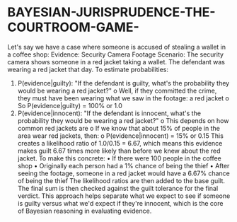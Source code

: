 # BAYESIAN-JURISPRUDENCE-THE-COURTROOM-GAME-

Let's say we have a case where someone is accused of stealing a wallet in a coffee shop:
Evidence: Security Camera Footage
Scenario: The security camera shows someone in a red jacket taking a wallet. The defendant was wearing a red jacket that day.
To estimate probabilities:
1.	P(evidence|guilty): "If the defendant is guilty, what's the probability they would be wearing a red jacket?"
o	Well, if they committed the crime, they must have been wearing what we saw in the footage: a red jacket
o	So P(evidence|guilty) = 100% or 1.0
2.	P(evidence|innocent): "If the defendant is innocent, what's the probability they would be wearing a red jacket?"
o	This depends on how common red jackets are
o	If we know that about 15% of people in the area wear red jackets, then:
o	P(evidence|innocent) = 15% or 0.15
This creates a likelihood ratio of 1.0/0.15 = 6.67, which means this evidence makes guilt 6.67 times more likely than before we knew about the red jacket.
To make this concrete:
•	If there were 100 people in the coffee shop
•	Originally each person had a 1% chance of being the thief
•	After seeing the footage, someone in a red jacket would have a 6.67% chance of being the thief
The likelihood ratios are then added to the base guilt.  The final sum is then checked against the guilt tolerance for the final verdict.  This approach helps separate what we expect to see if someone is guilty versus what we'd expect if they're innocent, which is the core of Bayesian reasoning in evaluating evidence.

